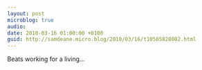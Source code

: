 ```yaml
---
layout: post
microblog: true
audio: 
date: 2010-03-16 01:00:00 +0100
guid: http://samdeane.micro.blog/2010/03/16/t10565828082.html
---
```

Beats working for a living...
